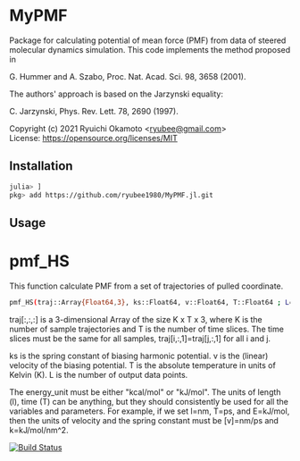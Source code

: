 # MyPMF
Package for calculating potential of mean force (PMF) from data of steered molecular dynamics simulation. This code implements the method proposed in

G. Hummer and A. Szabo, Proc. Nat. Acad. Sci. 98, 3658 (2001).

The authors' approach is based on the Jarzynski equality:

C. Jarzynski, Phys. Rev. Lett. 78, 2690 (1997).

Copyright (c) 2021 Ryuichi Okamoto <<ryubee@gmail.com>>  
License: https://opensource.org/licenses/MIT


## Installation
```sh
julia> ]
pkg> add https://github.com/ryubee1980/MyPMF.jl.git
```

## Usage
# pmf_HS
This function calculate PMF from a set of trajectories of pulled coordinate.
```sh
pmf_HS(traj::Array{Float64,3}, ks::Float64, v::Float64, T::Float64 ; L=500 ::Int64, energy_unit="kcal/mol" ::String)
```

traj[:,:,:] is a 3-dimensional Array of the size K x T x 3, where K is the number of sample trajectories and T is the number of time slices. The time slices must be the same for all samples, traj[i,:,1]=traj[j,:,1] for all i and j.

ks is the spring constant of biasing harmonic potential.
v is the (linear) velocity of the biasing potential.
T is the absolute temperature in units of Kelvin (K).
L is the number of output data points.

The energy_unit must be either "kcal/mol" or "kJ/mol".
The units of length (l), time (T) can be anything, but they should consistently be used for all the variables and parameters. For example, if we set l=nm, T=ps, and E=kJ/mol, then the units of velocity and the spring constant must be [v]=nm/ps and k=kJ/mol/nm^2.

[![Build Status](https://github.com/ryubee1980/MyPMF.jl/actions/workflows/CI.yml/badge.svg?branch=main)](https://github.com/ryubee1980/MyPMF.jl/actions/workflows/CI.yml?query=branch%3Amain)
